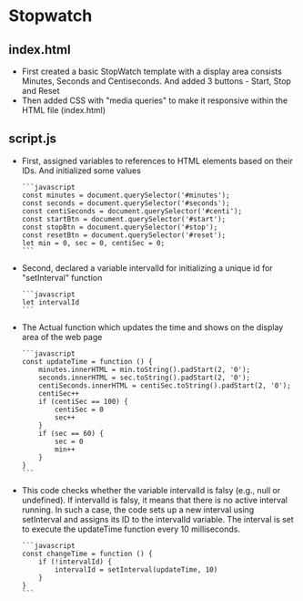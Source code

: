 # Stopwatch

## index.html
<ul>
  <li>First created a basic StopWatch template with a display area consists Minutes, Seconds and Centiseconds. And added 3 buttons - Start, Stop and Reset</li>
  <li>Then added CSS with "media queries" to make it responsive within the HTML file (index.html)</li>
</ul>

## script.js
<ul>
  <li>
    First, assigned variables to references to HTML elements based on their IDs. And initialized some values
    
    ```javascript
    const minutes = document.querySelector('#minutes');
    const seconds = document.querySelector('#seconds');
    const centiSeconds = document.querySelector('#centi');
    const startBtn = document.querySelector('#start');
    const stopBtn = document.querySelector('#stop');
    const resetBtn = document.querySelector('#reset');
    let min = 0, sec = 0, centiSec = 0;
    ```
  </li>
  <li>
    Second, declared a variable intervalId for initializing a unique id for "setInterval" function
    
    ```javascript
    let intervalId
    ```
  </li>
  <li> The Actual function which updates the time and shows on the display area of the web page
    
    ```javascript
    const updateTime = function () {
        minutes.innerHTML = min.toString().padStart(2, '0');
        seconds.innerHTML = sec.toString().padStart(2, '0');
        centiSeconds.innerHTML = centiSec.toString().padStart(2, '0');
        centiSec++
        if (centiSec == 100) {
            centiSec = 0
            sec++
        }
        if (sec == 60) {
            sec = 0
            min++
        }
    }
    ```
  </li>
  <li>
        This code checks whether the variable intervalId is falsy (e.g., null or undefined). If intervalId is falsy, it means that there is no active interval running. In such a case, the code sets up a new interval using setInterval and assigns its ID to the intervalId variable. The interval is set to execute the updateTime function every 10 milliseconds.
    
    ```javascript
    const changeTime = function () {
        if (!intervalId) {
            intervalId = setInterval(updateTime, 10)
        }
    }
    ```
  </li>
</ul>
